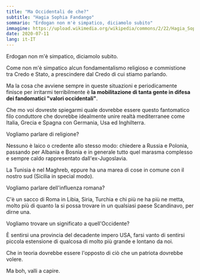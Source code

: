 ```yaml
---
title: "Ma Occidentali de che?"
subtitle: "Hagia Sophia Fandango"
sommario: "Erdogan non m'è simpatico, diciamolo subito"
immagine: https://upload.wikimedia.org/wikipedia/commons/2/22/Hagia_Sophia_Mars_2013.jpg
date: 2020-07-11
lang: it-IT
---
```


Erdogan non m'è simpatico, diciamolo subito.

Come non m'è simpatico alcun fondamentalismo religioso e commistione tra Credo e Stato, a prescindere dal Credo di cui stiamo parlando.

Ma la cosa che avviene sempre in queste situazioni e periodicamente finisce per irritarmi terribilmente è **la mobilitazione di tanta gente in difesa dei fandomatici "valori occidentali"**.

Che mo voi dovreste spiegarmi quale dovrebbe essere questo fantomatico filo conduttore che dovrebbe idealmente unire realtà mediterranee come Italia, Grecia e Spagna con Germania, Usa ed Inghilterra.

Vogliamo parlare di religione?

Nessuno è laico o credente allo stesso modo: chiedere a Russia e Polonia, passando per Albania e Bosnia e in generale tutto quel marasma complesso e sempre caldo rappresentato dall'ex-Jugoslavia.

La Tunisia è nel Maghreb, eppure ha una marea di cose in comune con il nostro sud (Sicilia in special modo).

Vogliamo parlare dell'influenza romana? 

C'è un sacco di Roma in Libia, Siria, Turchia e chi più ne ha più ne metta, molto più di quanto la si possa trovare in un qualsiasi paese Scandinavo, per dirne una.

Vogliamo trovare un significato a quell'Occidente?

È sentirsi una provincia del decadente impero USA, farsi vanto di sentirsi piccola estensione di qualcosa di molto più grande e lontano da noi.

Che in teoria dovrebbe essere l'opposto di ciò che un patriota dovrebbe volere. 

Ma boh, valli a capire.